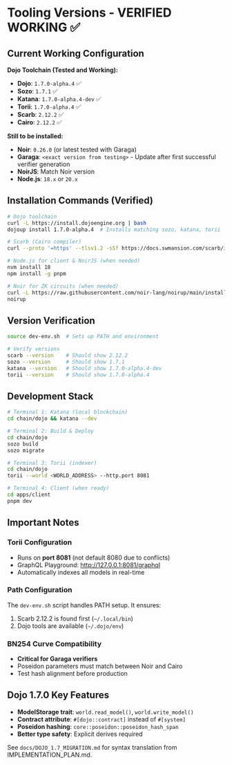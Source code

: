 # Tooling Versions - VERIFIED WORKING ✅

## Current Working Configuration

**Dojo Toolchain (Tested and Working):**
- **Dojo**: `1.7.0-alpha.4` ✅
- **Sozo**: `1.7.1` ✅
- **Katana**: `1.7.0-alpha.4-dev` ✅
- **Torii**: `1.7.0-alpha.4` ✅
- **Scarb**: `2.12.2` ✅
- **Cairo**: `2.12.2` ✅

**Still to be installed:**
- **Noir**: `0.26.0` (or latest tested with Garaga)
- **Garaga**: `<exact version from testing>` - Update after first successful verifier generation
- **NoirJS**: Match Noir version
- **Node.js**: `18.x` or `20.x`

## Installation Commands (Verified)

```bash
# Dojo toolchain
curl -L https://install.dojoengine.org | bash
dojoup install 1.7.0-alpha.4  # Installs matching sozo, katana, torii

# Scarb (Cairo compiler)
curl --proto '=https' --tlsv1.2 -sSf https://docs.swmansion.com/scarb/install.sh | sh -s -- --version 2.12.2

# Node.js for client & NoirJS (when needed)
nvm install 18
npm install -g pnpm

# Noir for ZK circuits (when needed)
curl -L https://raw.githubusercontent.com/noir-lang/noirup/main/install | bash
noirup
```

## Version Verification

```bash
source dev-env.sh  # Sets up PATH and environment

# Verify versions
scarb --version    # Should show 2.12.2
sozo --version     # Should show 1.7.1
katana --version   # Should show 1.7.0-alpha.4-dev
torii --version    # Should show 1.7.0-alpha.4
```

## Development Stack

```bash
# Terminal 1: Katana (local blockchain)
cd chain/dojo && katana --dev

# Terminal 2: Build & Deploy
cd chain/dojo
sozo build
sozo migrate

# Terminal 3: Torii (indexer)
cd chain/dojo
torii --world <WORLD_ADDRESS> --http.port 8081

# Terminal 4: Client (when ready)
cd apps/client
pnpm dev
```

## Important Notes

### Torii Configuration
- Runs on **port 8081** (not default 8080 due to conflicts)
- GraphQL Playground: http://127.0.0.1:8081/graphql
- Automatically indexes all models in real-time

### Path Configuration
The `dev-env.sh` script handles PATH setup. It ensures:
1. Scarb 2.12.2 is found first (`~/.local/bin`)
2. Dojo tools are available (`~/.dojo/env`)

### BN254 Curve Compatibility
- **Critical for Garaga verifiers**
- Poseidon parameters must match between Noir and Cairo
- Test hash alignment before production

## Dojo 1.7.0 Key Features

- **ModelStorage trait**: `world.read_model()`, `world.write_model()`
- **Contract attribute**: `#[dojo::contract]` instead of `#[system]`
- **Poseidon hashing**: `core::poseidon::poseidon_hash_span`
- **Better type safety**: Explicit derives required

See `docs/DOJO_1.7_MIGRATION.md` for syntax translation from IMPLEMENTATION_PLAN.md.